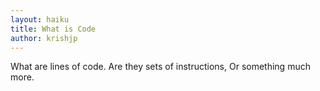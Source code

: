 ```yaml
---
layout: haiku
title: What is Code
author: krishjp
---
```


What are lines of code.
Are they sets of instructions,
Or something much more.